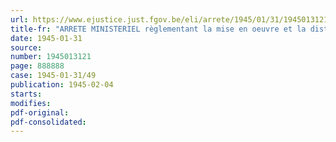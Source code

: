 ```yaml
---
url: https://www.ejustice.just.fgov.be/eli/arrete/1945/01/31/1945013121/justel
title-fr: "ARRETE MINISTERIEL règlementant la mise en oeuvre et la distribution des tabacs et succédanés"
date: 1945-01-31
source:
number: 1945013121
page: 888888
case: 1945-01-31/49
publication: 1945-02-04
starts:
modifies:
pdf-original:
pdf-consolidated:
---
```


